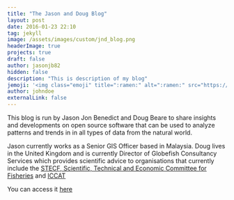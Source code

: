 ```yaml
---
title: "The Jason and Doug Blog"
layout: post
date: 2016-01-23 22:10
tag: jekyll
image: /assets/images/custom/jnd_blog.png
headerImage: true
projects: true
draft: false
author: jasonjb82
hidden: false
description: "This is description of my blog"
jemoji: '<img class="emoji" title=":ramen:" alt=":ramen:" src="https://assets.github.com/images/icons/emoji/unicode/1f35c.png" height="20" width="20" align="absmiddle">'
author: johndoe
externalLink: false
---
```



This blog is run by Jason Jon Benedict and Doug Beare to share insights and developments on open source software that can be used to analyze patterns and trends in in all types of data from the natural world.

Jason currently works as a Senior GIS Officer based in Malaysia. Doug lives in the United Kingdom and is currently Director of Globefish Consultancy Services which provides scientific advice to organisations that currently include the [STECF, Scientific, Technical and Economic Committee for Fisheries](https://stecf.jrc.europe.eu/) and [ICCAT](https://www.iccat.int/en/)

You can access it [here](http://jason-doug-climate.blogspot.com)
